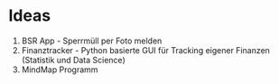 # Ideas

1. BSR App - Sperrmüll per Foto melden
2. Finanztracker - Python basierte GUI für Tracking eigener Finanzen (Statistik und Data Science)
3. MindMap Programm
